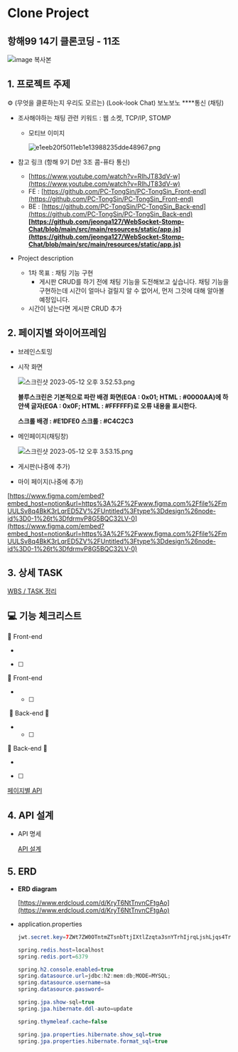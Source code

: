 # Clone Project

## 항해99 14기 클론코딩 - 11조

![image 복사본](https://github.com/14-11-Clone-Coding-Project/FE/assets/112850163/7c34c1c5-2b83-454d-9f75-667649e5656d)




## 1. 프로젝트 주제

<aside>
⚙ (무엇을 클론하는지 우리도 모르는) (Look-look Chat) 보노보노 ****통신 (채팅)

</aside>

- 조사해야하는 채팅 관련 키워드 : 웹 소켓, TCP/IP, STOMP
    - 모티브 이미지
        
        ![e1eeb20f5011eb1e13988235dde48967.png](Clone%20Project%206aec846876c44a2ea98d0558f8623b31/e1eeb20f5011eb1e13988235dde48967.png)
        
- 참고 링크 (항해 9기 D반 3조 콤-퓨타 통신)
    - [https://www.youtube.com/watch?v=RIhJT83dV-w](https://www.youtube.com/watch?v=RIhJT83dV-w)
    - FE : [https://github.com/PC-TongSin/PC-TongSin_Front-end](https://github.com/PC-TongSin/PC-TongSin_Front-end)
    - BE : [https://github.com/PC-TongSin/PC-TongSin_Back-end](https://github.com/PC-TongSin/PC-TongSin_Back-end)
    **[https://github.com/jeonga127/WebSocket-Stomp-Chat/blob/main/src/main/resources/static/app.js](https://github.com/jeonga127/WebSocket-Stomp-Chat/blob/main/src/main/resources/static/app.js)**
- Project description
    - 1차 목표 : 채팅 기능 구현
        - 게시판 CRUD를 하기 전에 채팅 기능을 도전해보고 싶습니다. 채팅 기능을 구현하는데 시간이 얼마나 걸릴지 알 수 없어서, 먼저 그것에 대해 알아볼 예정입니다.
    - 시간이 남는다면 게시판 CRUD 추가

## 2. 페이지별 와이어프레임

- 브레인스토밍
    
    
- 시작 화면
    
    ![스크린샷 2023-05-12 오후 3.52.53.png](Clone%20Project%206aec846876c44a2ea98d0558f8623b31/%25E1%2584%2589%25E1%2585%25B3%25E1%2584%258F%25E1%2585%25B3%25E1%2584%2585%25E1%2585%25B5%25E1%2586%25AB%25E1%2584%2589%25E1%2585%25A3%25E1%2586%25BA_2023-05-12_%25E1%2584%258B%25E1%2585%25A9%25E1%2584%2592%25E1%2585%25AE_3.52.53.png)
    
    **블루스크린은 기본적으로 파란 배경 화면(EGA : 0x01; HTML : #0000AA)에 하얀색 글자(EGA : 0x0F; HTML : #FFFFFF)로 오류 내용을 표시한다.**
    
    **스크롤 배경 : #E1DFE0
    스크롤 : #C4C2C3**
    
- 메인페이지(채팅창)
    
    ![스크린샷 2023-05-12 오후 3.53.15.png](Clone%20Project%206aec846876c44a2ea98d0558f8623b31/%25E1%2584%2589%25E1%2585%25B3%25E1%2584%258F%25E1%2585%25B3%25E1%2584%2585%25E1%2585%25B5%25E1%2586%25AB%25E1%2584%2589%25E1%2585%25A3%25E1%2586%25BA_2023-05-12_%25E1%2584%258B%25E1%2585%25A9%25E1%2584%2592%25E1%2585%25AE_3.53.15.png)
    

- 게시판(나중에 추가)
- 마이 페이지(나중에 추가)

[https://www.figma.com/embed?embed_host=notion&url=https%3A%2F%2Fwww.figma.com%2Ffile%2FmUULSv8q4BkK3rLqrED5ZV%2FUntitled%3Ftype%3Ddesign%26node-id%3D0-1%26t%3DfdrmvP8G5BQC32LV-0](https://www.figma.com/embed?embed_host=notion&url=https%3A%2F%2Fwww.figma.com%2Ffile%2FmUULSv8q4BkK3rLqrED5ZV%2FUntitled%3Ftype%3Ddesign%26node-id%3D0-1%26t%3DfdrmvP8G5BQC32LV-0)

## 3. 상세 TASK

[WBS / TASK 정리](https://www.notion.so/fca7fa189b164ab48c5d75b185afe7f2)

## 💻 **기능 체크리스트**

💚 Front-end

- 
- [ ]  

💚 Front-end

- 
    - [ ]  

  🐧 Back-end 🐧

- 
    - [ ]  
    

 🐧 Back-end 🐧

- 
- [ ]  

[페이지별 API](https://www.notion.so/66547e489f0c4caf823a2394da2339af)

## 4. API 설계

- API 명세
    
    [API 설계](https://www.notion.so/33f45da98c984bf08fa75005abc4dc65)
    

## 5. ERD

- **ERD diagram**
    
    [https://www.erdcloud.com/d/KryT6NtTnvnCFtgAo](https://www.erdcloud.com/d/KryT6NtTnvnCFtgAo)
    
- application.properties
    
    ```java
    jwt.secret.key=7ZWt7ZW0OTntmZTsnbTtjIXtlZzqta3snYTrhIjrqLjshLjqs4TroZzrgpjslYTqsIDsnpDtm4zrpa3tlZzqsJzrsJzsnpDrpbzrp4zrk6TslrTqsIDsnpA=
    
    spring.redis.host=localhost
    spring.redis.port=6379
    
    spring.h2.console.enabled=true
    spring.datasource.url=jdbc:h2:mem:db;MODE=MYSQL;
    spring.datasource.username=sa
    spring.datasource.password=
    
    spring.jpa.show-sql=true
    spring.jpa.hibernate.ddl-auto=update
    
    spring.thymeleaf.cache=false
    
    spring.jpa.properties.hibernate.show_sql=true
    spring.jpa.properties.hibernate.format_sql=true
    ```
